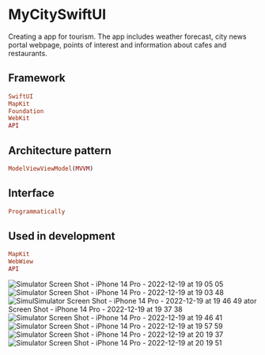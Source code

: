 # MyCitySwiftUI

Creating a app for tourism. 
The app includes weather forecast, city news portal webpage, points of interest and information about cafes and restaurants.

## Framework

```ruby
SwiftUI
MapKit
Foundation
WebKit
API
```

## Architecture pattern

```ruby
ModelViewViewModel(MVVM)
```
## Interface

```ruby
Programmatically
```

## Used in development
```ruby
MapKit
WebWiew
API
```
![Simulator Screen Shot - iPhone 14 Pro - 2022-12-19 at 19 05 05](https://user-images.githubusercontent.com/107427927/208966687-7becdc4b-2a6c-494f-ab1d-8bcc834941b3.png)
![Simulator Screen Shot - iPhone 14 Pro - 2022-12-19 at 19 03 48](https://user-images.githubusercontent.com/107427927/208966739-7ae1fc63-1a5d-4faf-869e-57ffa02a34bc.png)
![Simul![Simulator Screen Shot - iPhone 14 Pro - 2022-12-19 at 19 46 49](https://user-images.githubusercontent.com/107427927/208966947-8597e19f-5a5c-4af9-b9b3-5580d9d6b813.png)
ator Screen Shot - iPhone 14 Pro - 2022-12-19 at 19 37 38](https://user-images.githubusercontent.com/107427927/208966864-afdd9e75-baec-4326-b6e4-e7fe1b8e385a.png)
![Simulator Screen Shot - iPhone 14 Pro - 2022-12-19 at 19 46 41](https://user-images.githubusercontent.com/107427927/208966911-7cb254f7-90cc-4819-81db-330c2e0fe40f.png)
![Simulator Screen Shot - iPhone 14 Pro - 2022-12-19 at 19 57 59](https://user-images.githubusercontent.com/107427927/208967028-f806c6e6-a669-4b77-a0fc-377980179d40.png)
![Simulator Screen Shot - iPhone 14 Pro - 2022-12-19 at 20 19 37](https://user-images.githubusercontent.com/107427927/208967070-7cf144a0-141a-4661-b33c-34450471d4b2.png)
![Simulator Screen Shot - iPhone 14 Pro - 2022-12-19 at 20 19 51](https://user-images.githubusercontent.com/107427927/208967085-03ff7f08-5a0f-45c1-bf3f-471a5c2ab9d9.png)



